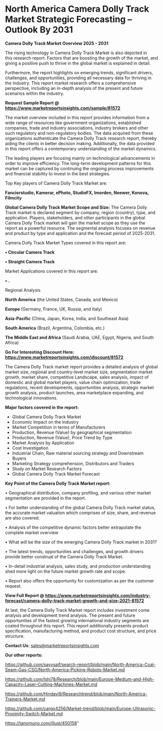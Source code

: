 # North America Camera Dolly Track Market Strategic Forecasting – Outlook By 2031

<Strong> Camera Dolly Track Market Overview 2025 - 2031</strong>

The rising technology in Camera Dolly Track Market is also depicted in this research report. Factors that are boosting the growth of the market, and giving a positive push to thrive in the global market is explained in detail.

Furthermore, the report highlights on emerging trends, significant drivers, challenges, and opportunities, providing all necessary data for thriving in the industry. This report market research offers a comprehensive perspective, including an in-depth analysis of the present and future scenarios within the industry.

<strong>Request Sample Report @ <a href=https://www.marketreportsinsights.com/sample/81572>https://www.marketreportsinsights.com/sample/81572</a></strong>

The market overview included in this report provides information from a wide range of resources like government organizations, established companies, trade and industry associations, industry brokers and other such regulatory and non-regulatory bodies. The data acquired from these organizations authenticate the Camera Dolly Track research report, thereby aiding the clients in better decision making. Additionally, the data provided in this report offers a contemporary understanding of the market dynamics.

The leading players are focusing mainly on technological advancements in order to improve efficiency. The long-term development patterns for this market can be captured by continuing the ongoing process improvements and financial stability to invest in the best strategies.

Top Key players of Camera Dolly Track Market are:

<strong>Fancierstudio, Kamerar, ePhoto, StudioFX, Imorden, Neewer, Konova, Filmcity</strong>

<strong><b>Global Camera Dolly Track Market Scope and Size:</b></strong>
The Camera Dolly Track market is declared segment by company, region (country), type, and application. Players, stakeholders, and other participants in the global Camera Dolly Track market will gain the market scope as they use the report as a powerful resource. The segmental analysis focuses on revenue and product by type and application and the forecast period of 2025-2031.

Camera Dolly Track Market Types covered in this report are:

<strong>• Circular Camera Track

• Straight Camera Track</strong>

Market Applications covered in this report are:

<strong>• .</strong> 

Regional Analysis

<strong>North America</strong> (the United States, Canada, and Mexico)

<strong>Europe</strong> (Germany, France, UK, Russia, and Italy)

<strong>Asia-Pacific</strong> (China, Japan, Korea, India, and Southeast Asia)

<strong>South America</strong> (Brazil, Argentina, Colombia, etc.)

<strong>The Middle East and Africa</strong> (Saudi Arabia, UAE, Egypt, Nigeria, and South Africa)

<strong>Go For Interesting Discount Here: <a href=https://www.marketreportsinsights.com/discount/81572>https://www.marketreportsinsights.com/discount/81572</a></strong>

The Camera Dolly Track market report provides a detailed analysis of global market size, regional and country-level market size, segmentation market growth, market share, competitive Landscape, sales analysis, impact of domestic and global market players, value chain optimization, trade regulations, recent developments, opportunities analysis, strategic market growth analysis, product launches, area marketplace expanding, and technological innovations.

<strong><b>Major factors covered in the report:</b></strong>
<ul>
  <li>Global Camera Dolly Track Market </li>
  <li>Economic Impact on the Industry</li>
  <li>Market Competition in terms of Manufacturers</li>
  <li>Production, Revenue (Value) by geographical segmentation</li>
  <li>Production, Revenue (Value), Price Trend by Type</li>
  <li>Market Analysis by Application</li>
  <li>Cost Investigation</li>
  <li>Industrial Chain, Raw material sourcing strategy and Downstream Buyers</li>
  <li>Marketing Strategy comprehension, Distributors and Traders</li>
  <li>Study on Market Research Factors</li>
  <li>Global Camera Dolly Track Market Forecast</li>
</ul>

<strong><b>Key Point of the Camera Dolly Track Market report:</b></strong>

• Geographical distribution, company profiling, and various other market segmentation are provided in the report.

• For better understanding of the global Camera Dolly Track market status, the accurate market valuation which comprises of size, share, and revenue are also covered.

• Analysis of the competitive dynamic factors better extrapolate the complete market overview

• What will be the size of the emerging Camera Dolly Track market in 2031?

• The latest trends, opportunities and challenges, and growth drivers provide better construal of the Camera Dolly Track Market.

• In-detail industrial analysis, sales study, and production understanding shed more light on the future market growth rate and scope.

• Report also offers the opportunity for customization as per the customer request.

<strong><b>View Full Report @ <a href=https://www.marketreportsinsights.com/industry-forecast/camera-dolly-track-market-growth-and-size-2021-81572>https://www.marketreportsinsights.com/industry-forecast/camera-dolly-track-market-growth-and-size-2021-81572</a></b></strong>


At last, the Camera Dolly Track Market report includes investment come analysis and development trend analysis. The present and future opportunities of the fastest growing international industry segments are coated throughout this report. This report additionally presents product specification, manufacturing method, and product cost structure, and price structure.

<strong>Contact Us:</strong>
sales@marketreportsinsights.com

<strong>Our other reports:</strong>

<a href=https://github.com/sayysaif/search-report/blob/main/North-America-Coal-Seam-Gas-CSG/North-America-Picking-Robots-Market.md>https://github.com/sayysaif/search-report/blob/main/North-America-Coal-Seam-Gas-CSG/North-America-Picking-Robots-Market.md</a>

<a href=https://github.com/Ishi78/Research/blob/main/Europe-Medium-and-High-Capacity-Laser-Cutting-Machines-Market.md>https://github.com/Ishi78/Research/blob/main/Europe-Medium-and-High-Capacity-Laser-Cutting-Machines-Market.md</a>

<a href=https://github.com/Hindavi9/Researchtrend/blob/main/North-America-Trainers-Market.md>https://github.com/Hindavi9/Researchtrend/blob/main/North-America-Trainers-Market.md</a>

<a href=https://github.com/cargo4256/Market-trend/blob/main/Europe-Ultrasonic-Proximity-Switch-Market.md>https://github.com/cargo4256/Market-trend/blob/main/Europe-Ultrasonic-Proximity-Switch-Market.md</a>

<a href=https://tanomuno.com/illust/450158>https://tanomuno.com/illust/450158</a>"
